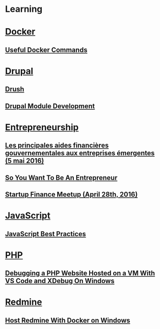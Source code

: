 Learning
========

# [Docker](docker)

## [Useful Docker Commands](docker/Commands.md)

# [Drupal](drupal)

## [Drush](drupal/Drush.md)

## [Drupal Module Development](drupal/moduleDevelopment/)

# [Entrepreneurship](entrepreneurship)

## [Les principales aides financières gouvernementales aux entreprises émergentes (5 mai 2016)](entrepreneurship/PrincipalesAidesFinancieresGouvernementales.md)

## [So You Want To Be An Entrepreneur](entrepreneurship/SoYouWantToBeAnEntrepreneur.md)

## [Startup Finance Meetup (April 28th, 2016)](entrepreneurship/StartupFinance.md)

# [JavaScript](javascript)

## [JavaScript Best Practices](javascript/JavaScriptBestPractices.md)

# [PHP](php)

## [Debugging a PHP Website Hosted on a VM With VS Code and XDebug On Windows](php/XDebug.md)

# [Redmine](redmine)

## [Host Redmine With Docker on Windows](redmine/docker.md)

